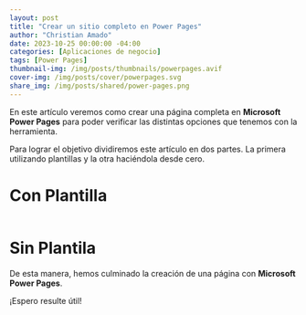 ```yaml
---
layout: post
title: "Crear un sitio completo en Power Pages"
author: "Christian Amado"
date: 2023-10-25 00:00:00 -04:00
categories: [Aplicaciones de negocio]
tags: [Power Pages]
thumbnail-img: /img/posts/thumbnails/powerpages.avif
cover-img: /img/posts/cover/powerpages.svg
share_img: /img/posts/shared/power-pages.png
---
```


En este artículo veremos como crear una página completa en **Microsoft Power Pages** para poder verificar las distintas opciones que tenemos con la herramienta.

<!--more-->

Para lograr el objetivo dividiremos este artículo en dos partes. La primera utilizando plantillas y la otra haciéndola desde cero.

# Con Plantilla
![]() 

# Sin Plantila

De esta manera, hemos culminado la creación de una página con **Microsoft Power Pages**.

¡Espero resulte útil!